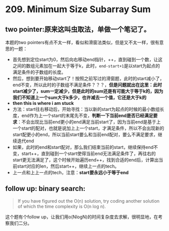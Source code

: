 # 209. Minimum Size Subarray Sum

## two pointer:原来这叫虫取法，单做一个笔记了。
本题的two pointers有点不太一样，看似和滑窗法类似，但是又不太一样，很有意思的一题：
* 首先想到定位start为0，然后向右移动end指针，++，直到碰到一个数，让这之间的数组元素加在一起大于等于k，此时，```end-start+1```是以start为起点的满足条件的子数组的长度。
* 然后，想到要开始移动start了！按照之前写过的滑窗题，此时的start减小了，end不变，所以此时的子数组不满足条件？？？，**但是问题就出在这里：此时start减少了，sum一定减少，但是此时的sum还是有可能大于等于k的，因为我们不知道上一个sum大于k多少，也许减去一个值，它还是大于k的**
* **then this is where i am stuck**
* 方法：start往右移动后，开始寻找：当以新的start为起点的时候的最小数组长度，end作为上一个start的末尾先不变，**判断一下当前end是否已经满足要求**：不会出现比当前end更小的end满足当前start了，因为当前end是基于上一个start的配对，也就是说加上上一个start，才满足条件，所以不会出现新的start配更小的end，所以当前start要么和当前end配对，要么不满足要求，继续迭代end
* 如果，此时的end和start配对，那么我们结束当前的start，继续保持end不变，start++，直到碰到一个start使得当前end无法满足条件了，再往右的start更无法满足了，这个时候开始遍历end++，找到合适的end后，计算出当前start对应的len，然后start++，继续上一点的tech。
* 上一点和上上一点的tech，注意：**start要永远小于等于end**

## follow up: binary search:

>If you have figured out the O(n) solution, try coding another solution of which the time complexity is O(n log n). 

这个题有个follow up，让我们用o(NlogN)的时间复杂度去求解，很明显地，在考察我们二分。
